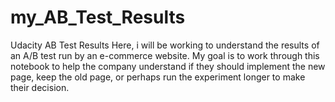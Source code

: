 # my_AB_Test_Results
Udacity AB Test Results
Here, i  will be working to understand the results of an A/B test run by an e-commerce website.
My goal is to work through this notebook to help the company understand if they should implement the new page,
keep the old page, or perhaps run the experiment longer to make their decision.


